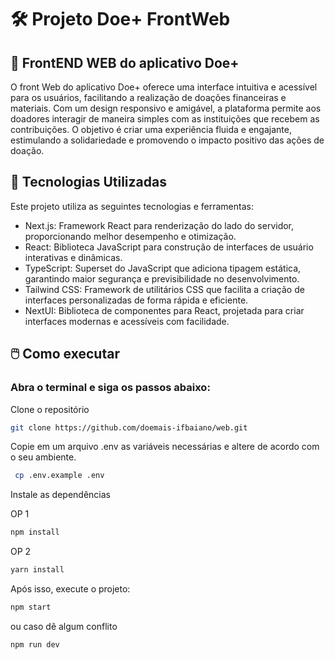 # 🛠️ Projeto Doe+ FrontWeb

## 📜 FrontEND WEB do aplicativo Doe+

O front Web do aplicativo Doe+ oferece uma interface intuitiva e acessível para os usuários, facilitando a realização de doações financeiras e materiais. Com um design responsivo e amigável, a plataforma permite aos doadores interagir de maneira simples com as instituições que recebem as contribuições. O objetivo é criar uma experiência fluida e engajante, estimulando a solidariedade e promovendo o impacto positivo das ações de doação.

## 🚀 Tecnologias Utilizadas

Este projeto utiliza as seguintes tecnologias e ferramentas:

- Next.js: Framework React para renderização do lado do servidor, proporcionando melhor desempenho e otimização.
- React: Biblioteca JavaScript para construção de interfaces de usuário interativas e dinâmicas.
- TypeScript: Superset do JavaScript que adiciona tipagem estática, garantindo maior segurança e previsibilidade no desenvolvimento.
- Tailwind CSS: Framework de utilitários CSS que facilita a criação de interfaces personalizadas de forma rápida e eficiente.
- NextUI: Biblioteca de componentes para React, projetada para criar interfaces modernas e acessíveis com facilidade.

## 🖱️ Como executar

### Abra o terminal e siga os passos abaixo:

Clone o repositório
 ```bash
 git clone https://github.com/doemais-ifbaiano/web.git
 ```
 
 Copie em um arquivo .env as variáveis necessárias e altere de acordo com o seu ambiente.
 ```bash
  cp .env.example .env

 ```
 Instale as dependências

 OP 1
 
 ```bash
 npm install

 ```

 OP 2

 ```bash
 yarn install
 ```
Após isso, execute o projeto:
```bash
npm start
```
ou caso dê algum conflito
```bash
npm run dev
```



